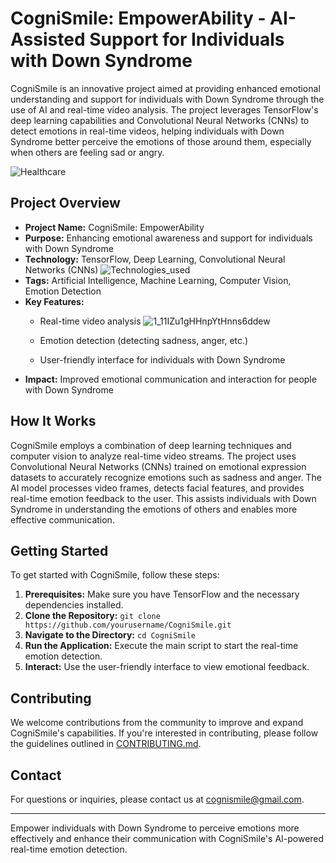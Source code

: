 # CogniSmile: EmpowerAbility - AI-Assisted Support for Individuals with Down Syndrome

CogniSmile is an innovative project aimed at providing enhanced emotional understanding and support for individuals with Down Syndrome through the use of AI and real-time video analysis. The project leverages TensorFlow's deep learning capabilities and Convolutional Neural Networks (CNNs) to detect emotions in real-time videos, helping individuals with Down Syndrome better perceive the emotions of those around them, especially when others are feeling sad or angry.

![Healthcare](https://github.com/HamaRegaya/CogniName/assets/80206931/b516f8cf-5670-4159-8842-747e01c52ede)

## Project Overview

- **Project Name:** CogniSmile: EmpowerAbility
- **Purpose:** Enhancing emotional awareness and support for individuals with Down Syndrome
- **Technology:** TensorFlow, Deep Learning, Convolutional Neural Networks (CNNs)
 ![Technologies_used](https://github.com/HamaRegaya/CogniName/assets/80206931/13841fa6-407c-465c-b216-4f9139d4b9f1)
- **Tags:** Artificial Intelligence, Machine Learning, Computer Vision, Emotion Detection
- **Key Features:**
  - Real-time video analysis
    ![1_11IZu1gHHnpYtHnns6ddew](https://github.com/HamaRegaya/CogniName/assets/80206931/0d059707-336f-4e45-9271-f270c64a5334)
    
  - Emotion detection (detecting sadness, anger, etc.)
  - User-friendly interface for individuals with Down Syndrome
- **Impact:** Improved emotional communication and interaction for people with Down Syndrome

## How It Works

CogniSmile employs a combination of deep learning techniques and computer vision to analyze real-time video streams. The project uses Convolutional Neural Networks (CNNs) trained on emotional expression datasets to accurately recognize emotions such as sadness and anger. The AI model processes video frames, detects facial features, and provides real-time emotion feedback to the user. This assists individuals with Down Syndrome in understanding the emotions of others and enables more effective communication.

## Getting Started

To get started with CogniSmile, follow these steps:

1. **Prerequisites:** Make sure you have TensorFlow and the necessary dependencies installed.
2. **Clone the Repository:** `git clone https://github.com/yourusername/CogniSmile.git`
3. **Navigate to the Directory:** `cd CogniSmile`
4. **Run the Application:** Execute the main script to start the real-time emotion detection.
5. **Interact:** Use the user-friendly interface to view emotional feedback.

## Contributing

We welcome contributions from the community to improve and expand CogniSmile's capabilities. If you're interested in contributing, please follow the guidelines outlined in [CONTRIBUTING.md](CONTRIBUTING.md).



## Contact

For questions or inquiries, please contact us at cognismile@gmail.com.

---

Empower individuals with Down Syndrome to perceive emotions more effectively and enhance their communication with CogniSmile's AI-powered real-time emotion detection.
